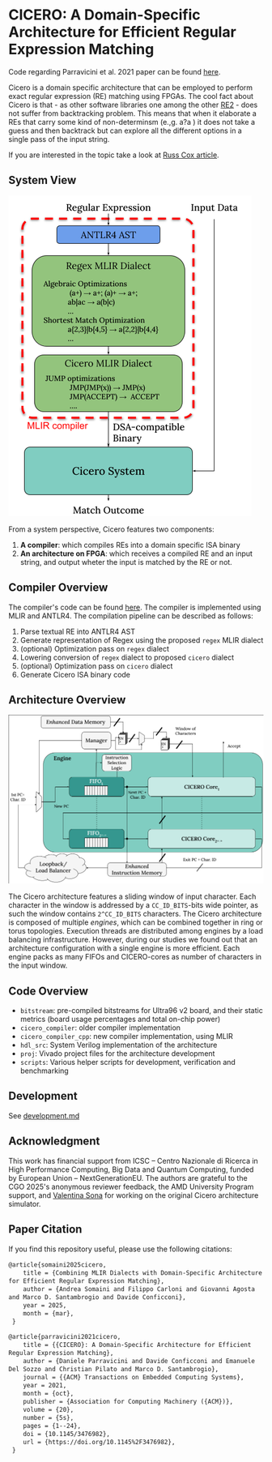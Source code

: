 # CICERO: A Domain-Specific Architecture for Efficient Regular Expression Matching

Code regarding Parravicini et al. 2021 paper can be found [here](https://github.com/necst/cicero/tree/parravicini_et_al).

Cicero is a domain specific architecture that can be employed to perform exact regular expression (RE) matching using FPGAs.
The cool fact about Cicero is that - as other software libraries one among the other [RE2](https://github.com/google/re2) - does not suffer from backtracking problem.
This means that when it elaborate a REs that carry some kind of non-determinsm (e.,g. a?a ) it does not take a guess and then backtrack but can explore all the different options in a single pass of the input string.

If you are interested in the topic take a look at [Russ Cox article](https://swtch.com/~rsc/regexp/regexp1.html).

## System View

![cicero-mlir-system](./figures/cicero-mlir-system.png)

From a system perspective, Cicero features two components:

1. **A compiler**: which compiles REs into a domain specific ISA binary
2. **An architecture on FPGA**: which receives a compiled RE and an input string, and output wheter the input is matched by the RE or not.

## Compiler Overview

The compiler's code can be found [here](https://github.com/necst/cicero_compiler_cpp). The compiler is implemented using MLIR and ANTLR4. The compilation pipeline can be described as follows:

1. Parse textual RE into ANTLR4 AST
2. Generate representation of Regex using the proposed `regex` MLIR dialect
3. (optional) Optimization pass on `regex` dialect
4. Lowering conversion of `regex` dialect to proposed `cicero` dialect
5. (optional) Optimization pass on `cicero` dialect
6. Generate Cicero ISA binary code

## Architecture Overview

![cicero-engine](./figures/cicero-engine.png)

The Cicero architecture features a sliding window of input character. Each character in the window is addressed by a `CC_ID_BITS`-bits wide pointer, as such the window contains `2^CC_ID_BITS` characters.
The Cicero architecture is composed of multiple *engines*, which can be combined together in ring or torus topologies. Execution threads are distributed among engines by a load balancing infrastructure. However, during our studies we found out that an architecture configuration with a single engine is more efficient.
Each engine packs as many FIFOs and CICERO-cores as number of characters in the input window.

## Code Overview

- `bitstream`: pre-compiled bitstreams for Ultra96 v2 board, and their static metrics (board usage percentages and total on-chip power)
- `cicero_compiler`: older compiler implementation
- `cicero_compiler_cpp`: new compiler implementation, using MLIR
- `hdl_src`: System Verilog implementation of the architecture
- `proj`: Vivado project files for the architecture development
- `scripts`: Various helper scripts for development, verification and benchmarking

## Development

See [development.md](./development.md)

## Acknowledgment

This work has financial support from ICSC – Centro Nazionale di Ricerca in High Performance Computing, Big Data and Quantum Computing, funded by European Union – NextGenerationEU.
The authors are grateful to the CGO 2025's anonymous reviewer feedback, the AMD University Program support, and [Valentina Sona](https://github.com/ValentinaSona) for working on the original Cicero architecture simulator.

## Paper Citation

If you find this repository useful, please use the following citations:

```
@article{somaini2025cicero,
    title = {Combining MLIR Dialects with Domain-Specific Architecture for Efficient Regular Expression Matching},
    author = {Andrea Somaini and Filippo Carloni and Giovanni Agosta and Marco D. Santambrogio and Davide Conficconi},
    year = 2025,
    month = {mar},
 } 
```

```
@article{parravicini2021cicero,
    title = {{CICERO}: A Domain-Specific Architecture for Efficient Regular Expression Matching},
    author = {Daniele Parravicini and Davide Conficconi and Emanuele Del Sozzo and Christian Pilato and Marco D. Santambrogio}, 
    journal = {{ACM} Transactions on Embedded Computing Systems},
    year = 2021,
    month = {oct},
    publisher = {Association for Computing Machinery ({ACM})},
    volume = {20},
    number = {5s},
    pages = {1--24},
    doi = {10.1145/3476982},
    url = {https://doi.org/10.1145%2F3476982},
 } 
```
